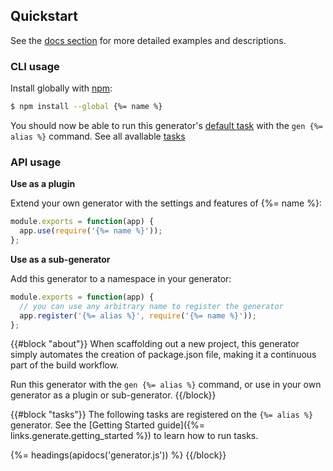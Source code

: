 ## Quickstart

See the [docs section](#docs) for more detailed examples and descriptions.

### CLI usage

Install globally with [npm](https://www.npmjs.com/):

```sh
$ npm install --global {%= name %}
```

You should now be able to run this generator's [default task](#default) with the `gen {%= alias %}` command. See all avallable [tasks](#tasks)

### API usage

**Use as a plugin**

Extend your own generator with the settings and features of {%= name %}:

```js
module.exports = function(app) {
  app.use(require('{%= name %}'));
};
```

**Use as a sub-generator**

Add this generator to a namespace in your generator:

```js
module.exports = function(app) {
  // you can use any arbitrary name to register the generator
  app.register('{%= alias %}', require('{%= name %}'));
};
```

{{#block "about"}}
When scaffolding out a new project, this generator simply automates the creation of package.json file, making it a continuous part of the build workflow. 

Run this generator with the `gen {%= alias %}` command, or use in your own generator as a plugin or sub-generator.
{{/block}}

{{#block "tasks"}}
The following tasks are registered on the `{%= alias %}` generator. See the [Getting Started guide]({%= links.generate.getting_started %}) to learn how to run tasks.

{%= headings(apidocs('generator.js')) %}
{{/block}}
